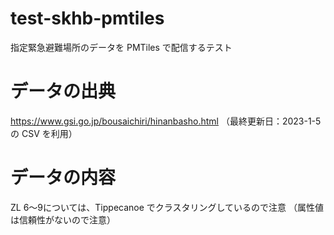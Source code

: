 # test-skhb-pmtiles
指定緊急避難場所のデータを PMTiles で配信するテスト

# データの出典
https://www.gsi.go.jp/bousaichiri/hinanbasho.html
（最終更新日：2023-1-5 の CSV を利用）

# データの内容
ZL 6～9については、Tippecanoe でクラスタリングしているので注意
（属性値は信頼性がないので注意）

